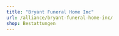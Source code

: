 ```yaml
---
title: "Bryant Funeral Home Inc"
url: /alliance/bryant-funeral-home-inc/
shop: Bestattungen
---
```

